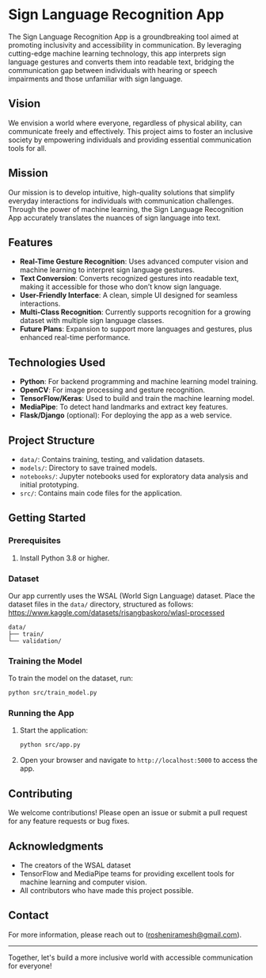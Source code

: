 # Sign Language Recognition App

The Sign Language Recognition App is a groundbreaking tool aimed at promoting inclusivity and accessibility in communication. By leveraging cutting-edge machine learning technology, this app interprets sign language gestures and converts them into readable text, bridging the communication gap between individuals with hearing or speech impairments and those unfamiliar with sign language.

## Vision
We envision a world where everyone, regardless of physical ability, can communicate freely and effectively. This project aims to foster an inclusive society by empowering individuals and providing essential communication tools for all.

## Mission
Our mission is to develop intuitive, high-quality solutions that simplify everyday interactions for individuals with communication challenges. Through the power of machine learning, the Sign Language Recognition App accurately translates the nuances of sign language into text.

## Features
- **Real-Time Gesture Recognition**: Uses advanced computer vision and machine learning to interpret sign language gestures.
- **Text Conversion**: Converts recognized gestures into readable text, making it accessible for those who don’t know sign language.
- **User-Friendly Interface**: A clean, simple UI designed for seamless interactions.
- **Multi-Class Recognition**: Currently supports recognition for a growing dataset with multiple sign language classes.
- **Future Plans**: Expansion to support more languages and gestures, plus enhanced real-time performance.

## Technologies Used
- **Python**: For backend programming and machine learning model training.
- **OpenCV**: For image processing and gesture recognition.
- **TensorFlow/Keras**: Used to build and train the machine learning model.
- **MediaPipe**: To detect hand landmarks and extract key features.
- **Flask/Django** (optional): For deploying the app as a web service.

## Project Structure
- `data/`: Contains training, testing, and validation datasets.
- `models/`: Directory to save trained models.
- `notebooks/`: Jupyter notebooks used for exploratory data analysis and initial prototyping.
- `src/`: Contains main code files for the application.

## Getting Started

### Prerequisites
1. Install Python 3.8 or higher.

### Dataset
Our app currently uses the WSAL (World Sign Language) dataset. Place the dataset files in the `data/` directory, structured as follows:
https://www.kaggle.com/datasets/risangbaskoro/wlasl-processed
```
data/
├── train/
└── validation/
```

### Training the Model
To train the model on the dataset, run:
```bash
python src/train_model.py
```

### Running the App
1. Start the application:
   ```bash
   python src/app.py
   ```
2. Open your browser and navigate to `http://localhost:5000` to access the app.

## Contributing
We welcome contributions! Please open an issue or submit a pull request for any feature requests or bug fixes.


## Acknowledgments
- The creators of the WSAL dataset
- TensorFlow and MediaPipe teams for providing excellent tools for machine learning and computer vision.
- All contributors who have made this project possible.

## Contact
For more information, please reach out to (rosheniramesh@gmail.com).

---

Together, let's build a more inclusive world with accessible communication for everyone!
```
